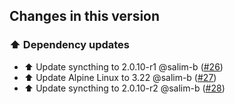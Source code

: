 ## Changes in this version

### ⬆️ Dependency updates

- ⬆️ Update syncthing to 2.0.10-r1 @salim-b ([#26](https://github.com/Poeschl-HomeAssistant-Addons/syncthing/pull/26))
- ⬆️ Update Alpine Linux to 3.22 @salim-b ([#27](https://github.com/Poeschl-HomeAssistant-Addons/syncthing/pull/27))
- ⬆️ Update syncthing to 2.0.10-r2 @salim-b ([#28](https://github.com/Poeschl-HomeAssistant-Addons/syncthing/pull/28))
